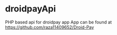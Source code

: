 # droidpayApi
PHP based api for droidpay app
App can be found at
https://github.com/raza11409652/Droid-Pay

